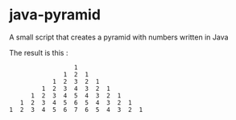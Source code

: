 java-pyramid
============

A small script that creates a pyramid with numbers written in Java

The result is this :

                      1 
                   1  2  1 
                1  2  3  2  1 
             1  2  3  4  3  2  1 
          1  2  3  4  5  4  3  2  1 
       1  2  3  4  5  6  5  4  3  2  1 
    1  2  3  4  5  6  7  6  5  4  3  2  1 
 

